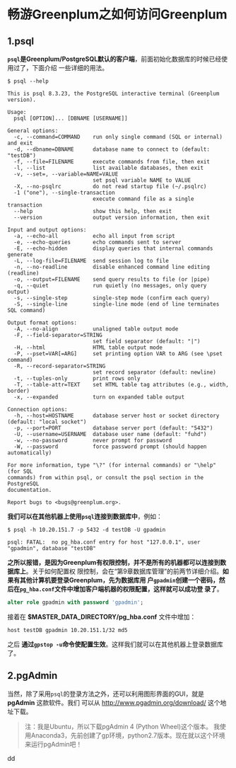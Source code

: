 畅游Greenplum之如何访问Greenplum
================================================================================
## 1.psql
**`psql`是Greenplum/PostgreSQL默认的客户端**，前面初始化数据库的时候已经使用过了，下面介绍
一些详细的用法。
```shell
$ psql --help
```
```
This is psql 8.3.23, the PostgreSQL interactive terminal (Greenplum version).

Usage:
  psql [OPTION]... [DBNAME [USERNAME]]

General options:
  -c, --command=COMMAND    run only single command (SQL or internal) and exit
  -d, --dbname=DBNAME      database name to connect to (default: "testDB")
  -f, --file=FILENAME      execute commands from file, then exit
  -l, --list               list available databases, then exit
  -v, --set=, --variable=NAME=VALUE
                           set psql variable NAME to VALUE
  -X, --no-psqlrc          do not read startup file (~/.psqlrc)
  -1 ("one"), --single-transaction
                           execute command file as a single transaction
  --help                   show this help, then exit
  --version                output version information, then exit

Input and output options:
  -a, --echo-all           echo all input from script
  -e, --echo-queries       echo commands sent to server
  -E, --echo-hidden        display queries that internal commands generate
  -L, --log-file=FILENAME  send session log to file
  -n, --no-readline        disable enhanced command line editing (readline)
  -o, --output=FILENAME    send query results to file (or |pipe)
  -q, --quiet              run quietly (no messages, only query output)
  -s, --single-step        single-step mode (confirm each query)
  -S, --single-line        single-line mode (end of line terminates SQL command)

Output format options:
  -A, --no-align           unaligned table output mode
  -F, --field-separator=STRING
                           set field separator (default: "|")
  -H, --html               HTML table output mode
  -P, --pset=VAR[=ARG]     set printing option VAR to ARG (see \pset command)
  -R, --record-separator=STRING
                           set record separator (default: newline)
  -t, --tuples-only        print rows only
  -T, --table-attr=TEXT    set HTML table tag attributes (e.g., width, border)
  -x, --expanded           turn on expanded table output

Connection options:
  -h, --host=HOSTNAME      database server host or socket directory (default: "local socket")
  -p, --port=PORT          database server port (default: "5432")
  -U, --username=USERNAME  database user name (default: "fuhd")
  -w, --no-password        never prompt for password
  -W, --password           force password prompt (should happen automatically)

For more information, type "\?" (for internal commands) or "\help" (for SQL
commands) from within psql, or consult the psql section in the PostgreSQL
documentation.

Report bugs to <bugs@greenplum.org>.
```
**我们可以在其他机器上使用`psql`连接到数据库中**，例如：
```shell
$ psql -h 10.20.151.7 -p 5432 -d testDB -U gpadmin
```
```
psql: FATAL:  no pg_hba.conf entry for host "127.0.0.1", user "gpadmin", database "testDB"
```
**之所以报错，是因为Greenplum有权限控制，并不是所有的机器都可以连接到数据库上**。关于如何配置权
限控制，会在“第9章数据库管理”的前两节详细介绍。**如果有其他计算机要登录Greenplum，先为数据库用
户`gpadmin`创建一个密码，然后在`pg_hba.conf`文件中增加客户端机器的权限配置，这样就可以成功登
录了**。
```sql
alter role gpadmin with password 'gpadmin';
```
接着在 **$MASTER_DATA_DIRECTORY/pg_hba.conf** 文件中增加：
```
host testDB gpadmin 10.20.151.1/32 md5
```
之后 **通过`gpstop -u`命令使配置生效**。这样我们就可以在其他机器上登录数据库了。

## 2.pgAdmin
当然，除了采用`psql`的登录方法之外，还可以利用图形界面的GUI，就是 **pgAdmin** 这款软件。我们
可以从 http://www.pgadmin.org/download/ 这个地址下载。
> 注：我是Ubuntu，所以下载pgAdmin 4 (Python Wheel)这个版本。
> 我使用Anaconda3，先前创建了gp环境，python2.7版本。现在就以这个环境来运行pgAdmin吧！





































dd
